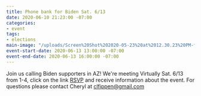```yaml
---
title: Phone bank for Biden Sat. 6/13
date: 2020-06-10 21:23:00 -07:00
categories:
- event
tags:
- elections
main-image: "/uploads/Screen%20Shot%202020-05-23%20at%2012.30.23%20PM-f8e209.png"
event-start-date: 2020-06-13 13:00:00 -07:00
event-end-date: 2020-06-13 16:00:00 -07:00
---
```


Join us calling Biden supporters in AZ! We're meeting Virtually Sat. 6/13 from 1-4, click on the link [RSVP](https://docs.google.com/forms/d/e/1FAIpQLScMZi69Gx2SNpSOaufNXkq6qG3UELt1i0Eqm55q08CzqMRzmQ/viewform) and receive information about the event.  For questions please contact Cheryl at clfippen@gmail.com